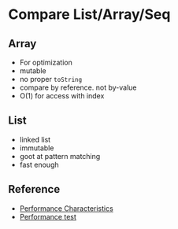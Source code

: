 # Compare List/Array/Seq

## Array
+ For optimization
+ mutable
+ no proper `toString`
+ compare by reference. not by-value
+ O(1) for access with index

## List
+ linked list
+ immutable
+ goot at pattern matching
+ fast enough

## Reference
+ [Performance Characteristics](https://docs.scala-lang.org/overviews/collections-2.13/performance-characteristics.html)
+ [Performance test](https://tobyhobson.com/posts/scala/collections-performance/)
